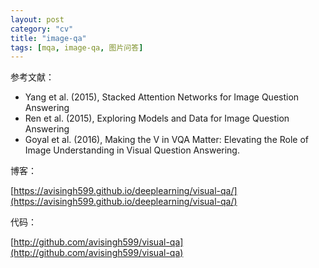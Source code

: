 ```yaml
---
layout: post
category: "cv"
title: "image-qa"
tags: [mqa, image-qa, 图片问答]
---
```


参考文献：
+ Yang et al. (2015), Stacked Attention Networks for Image Question Answering
+ Ren et al. (2015), Exploring Models and Data for Image Question Answering
+ Goyal et al. (2016), Making the V in VQA Matter: Elevating the Role of Image Understanding in Visual Question Answering.

博客：

[https://avisingh599.github.io/deeplearning/visual-qa/](https://avisingh599.github.io/deeplearning/visual-qa/)

代码：

[http://github.com/avisingh599/visual-qa](http://github.com/avisingh599/visual-qa)